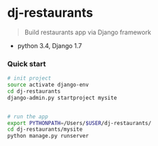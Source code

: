 # dj-restaurants

> Build restaurants app via Django framework
- python 3.4, Django 1.7

### Quick start
```bash
# init project
source activate django-env
cd dj-restaurants 
django-admin.py startproject mysite


# run the app
export PYTHONPATH=/Users/$USER/dj-restaurants/
cd dj-restaurants/mysite
python manage.py runserver
```